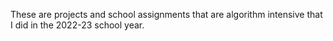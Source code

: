 These are projects and school assignments that are algorithm intensive that I did in the 2022-23 school year. 
